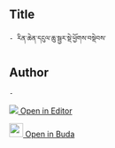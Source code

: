 ## Title
	- རིན་ཆེན་དངུལ་ཆུ་སྦྱར་སྡེ་ཕྱོགས་བསྡེབས་

## Author
	- 



[<img src="https://img.icons8.com/color/25/000000/edit-property.png"> Open in Editor](http://editor.openpecha.org/P001835)

[<img width="25" src="https://library.bdrc.io/icons/BUDA-small.svg"> Open in Buda](https://library.bdrc.io/show/bdr:IE0OPP001835)
